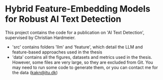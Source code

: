 # Hybrid Feature-Embedding Models for Robust AI Text Detection

This project contains the code for a publication on 'AI Text Detection', supervised by Christian Hardmeier. 
- 'src' contains folders 'llm' and 'feature', which detail the LLM and feature-based approaches used in the thesis
- 'data' contains all the figures, datasets and metrics used in the thesis. However, some files are very large, so they are excluded from Git. You may need to run some code to generate them, or you can contact me for the data (kakn@itu.dk)
